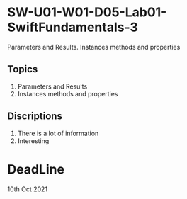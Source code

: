 # SW-U01-W01-D05-Lab01-SwiftFundamentals-3
Parameters and Results. Instances methods and properties

## Topics
1. Parameters and Results
2. Instances methods and properties

## Discriptions
1. There is a lot of information
2. Interesting
 


# DeadLine
10th Oct 2021